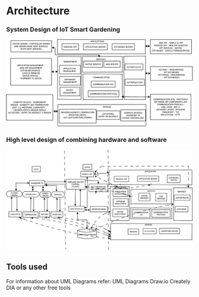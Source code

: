 <h1>Architecture</h1>

<h3> System Design of IoT Smart Gardening</h3>

![](https://github.com/Shivkumargowdru/smart-park/blob/main/Images/1.1.png)


<h3>High level design of combining hardware and software</h3>

![](https://github.com/Shivkumargowdru/smart-park/blob/main/Images/2.png)



<h2>Tools used</h2>
For information about UML Diagrams refer: UML Diagrams
Draw.io
Creately
DIA
or any other free tools
